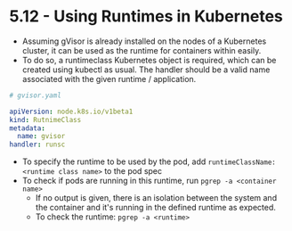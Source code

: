 # 5.12 - Using Runtimes in Kubernetes

- Assuming gVisor is already installed on the nodes of a Kubernetes cluster, it can be used as the runtime for containers within easily.
- To do so, a runtimeclass Kubernetes object is required, which can be created using kubectl as usual. The handler should be a valid name associated with the given runtime / application.

```yaml
# gvisor.yaml

apiVersion: node.k8s.io/v1beta1
kind: RutnimeClass
metadata:
  name: gvisor
handler: runsc
```

- To specify the runtime to be used by the pod, add `runtimeClassName: <runtime class name>` to the pod spec
- To check if pods are running in this runtime, run `pgrep -a <container name>`
  - If no output is given, there is an isolation between the system and the container and it's running in the defined runtime as expected.
  - To check the runtime: `pgrep -a <runtime>`
